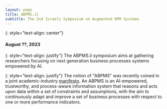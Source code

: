 ```yaml
---
layout: page
title: ABPMS.il
subtitle: The 2nd Israeli Symposium on Augmented BPM Systems
---
```

{: style="text-align: center"}
#### August ??, 2023

{: style="text-align: justify"}
The ABPMS.il symposium aims at gathering researchers focusing on next generation business processes systems empowered by AI.

{: style="text-align: justify"}
The notion of "ABPMS" was recently coined in a joint academic-industry [manifesto](https://doi.org/10.1145/3576047). An ABPMS is an AI-empowered, 
trustworthy, and process-aware information system that reasons and acts upon data within a set of constraints and assumptions, 
with the aim to continuously adapt and improve a set of business processes with respect to one or more performance indicators.
